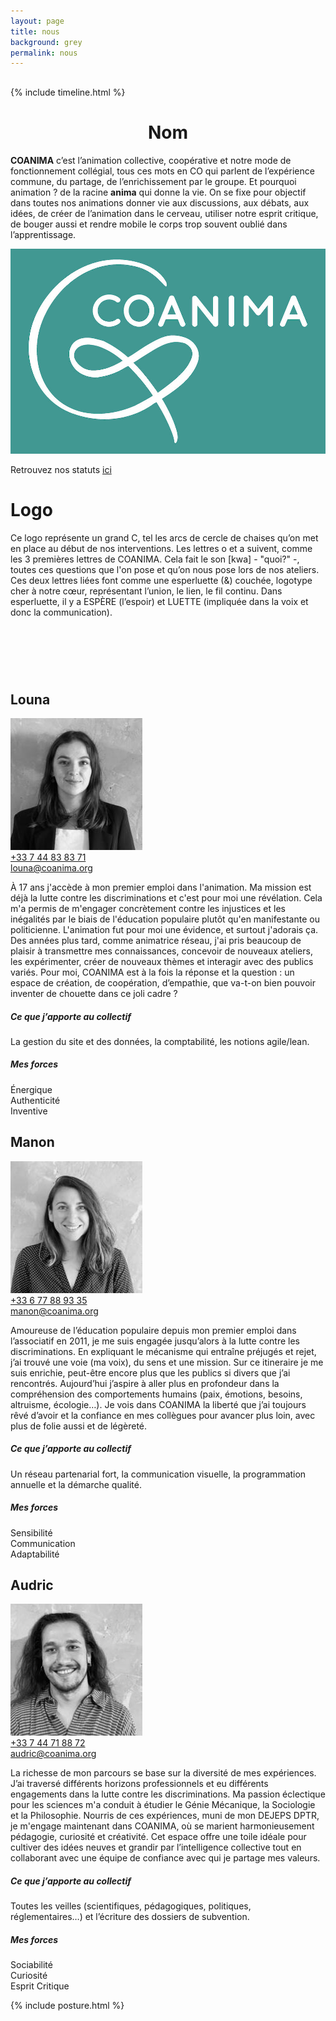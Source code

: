 ```yaml
---
layout: page
title: nous
background: grey
permalink: nous
---
```

<head>
  <script src="https://kit.fontawesome.com/ab10f6b37e.js" crossorigin="anonymous"></script>
</head>

<section class="page-section nous-section">
  <div class="container">
    <div class="row">
      <div class="col-lg-12 text-center">
        <h2 class="section-heading text-uppercase"></h2>
      </div>
    </div>
  </div>
</section>

{% include timeline.html %}

<div class="container">
  <div class="flex-container">
    <div class="flex-item">
      <h1><center>Nom</center></h1>
      <p>
        <strong>COANIMA</strong> c’est l’animation collective, coopérative et notre mode de fonctionnement collégial, tous ces mots en CO qui parlent de l’expérience commune, du partage, de l’enrichissement par le groupe. Et pourquoi animation ? de la racine <strong>anima</strong> qui donne la vie. On se fixe pour objectif dans toutes nos animations donner vie aux discussions, aux débats, aux idées, de créer de l’animation dans le cerveau, utiliser notre esprit critique, de bouger aussi et rendre mobile le corps trop souvent oublié dans l’apprentissage.
      </p>
    </div>
    <div class="flex-item">
      <img src="assets/img/gros-logo.jpg" alt="logo coanima" class="logo">
      <p class="text-center">Retrouvez nos statuts <a href="/statuts">ici</a></p>
    </div>
    <div class="flex-item">
      <h1 class="text-center">Logo</h1>
      <p>
        Ce logo représente un grand C, tel les arcs de cercle de chaises qu’on met en place au début de nos interventions. Les lettres o et a suivent, comme les 3 premières lettres de COANIMA. Cela fait le son [kwa] - "quoi?" -, toutes ces questions que l'on pose et qu’on nous pose lors de nos ateliers. Ces deux lettres liées font comme une esperluette (&) couchée, logotype cher à notre cœur, représentant l’union, le lien, le fil continu. Dans esperluette, il y a ESPÈRE (l’espoir) et LUETTE (impliquée dans la voix et donc la communication).
      </p>
    </div>
  </div>
</div>

<div style="height: 75px;"></div>


<h2>Louna</h2>

<img class="photo-equipe" src="assets/img/team/louna.jpg" alt="Louna" />

<!-- Informations de contact de Louna -->
<div class="contact-info">
  <i class="fa-solid fa-phone fa-lg"></i> <a href="tel:+33744838371">+33 7 44 83 83 71</a> <br>
  <i class="fa-solid fa-envelope fa-lg"></i> <a href="mailto:louna@coanima.org">louna@coanima.org</a>
</div>

<p class="description">À 17 ans j'accède à mon premier emploi dans l'animation. Ma mission est déjà la lutte contre les discriminations et c'est pour moi une révélation. Cela m'a permis de m'engager concrètement contre les injustices et les inégalités par le biais de l'éducation populaire plutôt qu'en manifestante ou politicienne. L'animation fut pour moi une évidence, et surtout j'adorais ça. Des années plus tard, comme animatrice réseau, j'ai pris beaucoup de plaisir à transmettre mes connaissances, concevoir de nouveaux ateliers, les expérimenter, créer de nouveaux thèmes et interagir avec des publics variés. Pour moi, COANIMA est à la fois la réponse et la question : un espace de création, de coopération, d’empathie, que va-t-on bien pouvoir inventer de chouette dans ce joli cadre ?</p>

<div class="ce-que-j-apporte">
  <h5>Ce que j’apporte au collectif</h5>
  <p class="text-center">La gestion du site et des données, la comptabilité, les notions agile/lean.</p>
</div>

<div class="mes-forces">
  <h5>Mes forces</h5>
    <div class="force-icon">
      <i class="fa-solid fa-sun fa-3x"></i>
      <span>Énergique</span>
    </div>
    <div class="force-icon">
      <i class="fa-regular fa-copyright fa-3x"></i>
      <span>Authenticité</span>
    </div>
    <div class="force-icon">
      <i class="fa-solid fa-lightbulb fa-3x"></i>
      <span>Inventive</span>
    </div>
</div>

<h2>Manon</h2>

  <img src="assets/img/team/manon.jpg" class="photo-equipe" alt="Manon" />

<!-- Informations de contact de Manon -->
<div class="contact-info">
  <i class="fa-solid fa-phone fa-lg"></i> <a href="tel:+33677889335">+33 6 77 88 93 35</a> <br>
  <i class="fa-solid fa-envelope fa-lg"></i> <a href="mailto:manon@coanima.org">manon@coanima.org</a>
</div>

<p class="description">Amoureuse de l’éducation populaire depuis mon premier emploi dans l’associatif en 2011, je me suis engagée jusqu’alors à la lutte contre les discriminations. En expliquant le mécanisme qui entraîne préjugés et rejet, j’ai trouvé une voie (ma voix), du sens et une mission. Sur ce itineraire je me suis enrichie, peut-être encore plus que les publics si divers que j’ai rencontrés. Aujourd’hui j’aspire à aller plus en profondeur dans la compréhension des comportements humains (paix, émotions, besoins, altruisme, écologie…). Je vois dans COANIMA la liberté que j’ai toujours rêvé d’avoir et la confiance en mes collègues pour avancer plus loin, avec plus de folie aussi et de légèreté.</p>

<div class="ce-que-j-apporte">
  <h5>Ce que j’apporte au collectif</h5>
  <p class="text-center">Un réseau partenarial fort, la communication visuelle, la programmation annuelle et la démarche qualité.</p>
</div>

<div class="mes-forces">
<h5>Mes forces</h5>
  <div class="force-icon">
    <i class="fa-solid fa-heart-pulse fa-3x"></i>
    <span>Sensibilité</span>
  </div>

  <div class="force-icon">
    <i class="fa-regular fa-comments fa-3x"></i>
    <span>Communication</span>
  </div>

  <div class="force-icon">
    <i class="fa-brands fa-hotjar fa-3x"></i>
    <span>Adaptabilité</span>
  </div>
</div>

<h2>Audric</h2>

<img src="assets/img/team/audric.jpg" class="photo-equipe" alt="Audric" />

<!-- Informations de contact de Audric -->
<div class="contact-info">
  <i class="fa-solid fa-phone fa-lg"></i> <a href="tel:+33783677212">+33 7 44 71 88 72</a> <br>
  <i class="fa-solid fa-envelope fa-lg"></i> <a href="mailto:audric@coanima.org">audric@coanima.org</a>
</div>

<p class="description">La richesse de mon parcours se base sur la diversité de mes expériences. J’ai traversé différents horizons professionnels et eu différents engagements dans la lutte contre les discriminations. Ma passion éclectique pour les sciences m'a conduit à étudier le Génie Mécanique, la Sociologie et la Philosophie. Nourris de ces expériences, muni de mon DEJEPS DPTR, je m'engage maintenant dans COANIMA, où se marient harmonieusement pédagogie, curiosité et créativité. Cet espace offre une toile idéale pour cultiver des idées neuves et grandir par l’intelligence collective tout en collaborant avec une équipe de confiance avec qui je partage mes valeurs.</p>

<div class="ce-que-j-apporte">
  <h5>Ce que j’apporte au collectif</h5>
  <p class="text-center">Toutes les veilles (scientifiques, pédagogiques, politiques, réglementaires…) et l’écriture des dossiers de subvention.</p>
</div>

<div class="mes-forces">
<h5>Mes forces</h5>
  <div class="force-icon">
    <i class="fa-solid fa-users fa-3x"></i>
    <span>Sociabilité</span>
  </div>

  <div class="force-icon">
    <i class="fa-brands fa-searchengin fa-3x"></i>
    <span>Curiosité</span>
  </div>

  <div class="force-icon">
    <i class="fa-solid fa-head-side-virus fa-3x"></i>
    <span>Esprit Critique</span>
  </div>
</div>

{% include posture.html %}